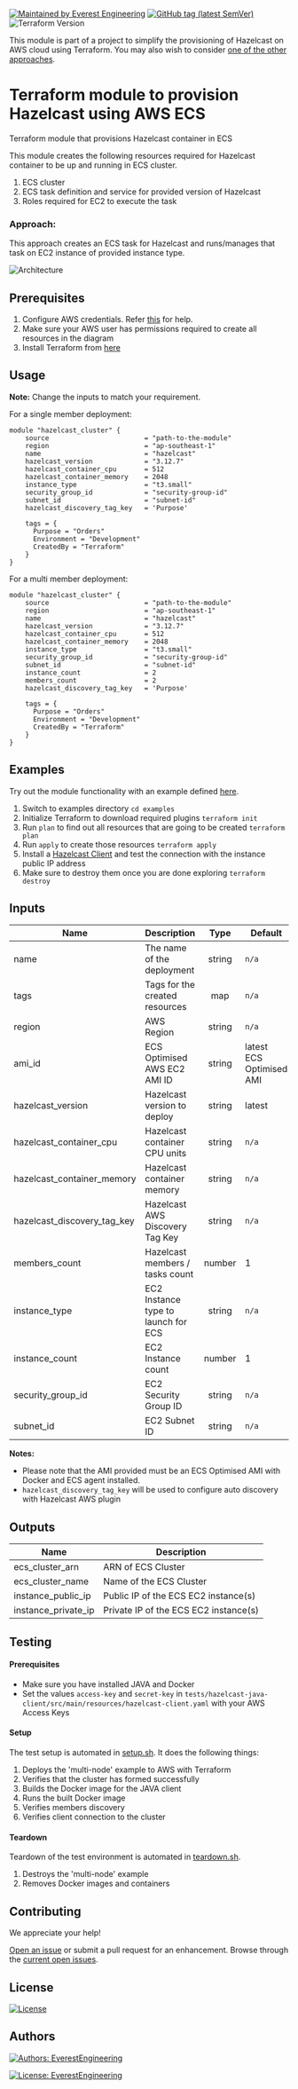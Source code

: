 [![Maintained by Everest Engineering](https://img.shields.io/badge/maintained%20by-everest.engineering-%235849a6.svg)](https://github.com/everest-engineering/)
[![GitHub tag (latest SemVer)](https://img.shields.io/github/tag/everest-engineering/terraform-aws-hazelcast-ecs.svg?label=latest)](https://github.com/everest-engineering/terraform-aws-hazelcast-ecs/releases/latest)
![Terraform Version](https://img.shields.io/badge/tf-%3E%3D0.12.0-blue.svg)

This module is part of a project to simplify the provisioning of Hazelcast on AWS cloud using Terraform. You may also wish to consider [one of the other approaches](https://github.com/everest-engineering/terraform-aws-hazelcast).

# Terraform module to provision Hazelcast using AWS ECS

Terraform module that provisions Hazelcast container in ECS

This module creates the following resources required for Hazelcast container to be up and running in ECS cluster.

1. ECS cluster
2. ECS task definition and service for provided version of Hazelcast
3. Roles required for EC2 to execute the task

### Approach:

This approach creates an ECS task for Hazelcast and runs/manages that task on EC2 instance of provided instance type.

![Architecture](https://github.com/everest-engineering/terraform-aws-hazelcast-ecs/blob/master/diagrams/hazelcast_imdg_on_ecs.png?raw=true)

## Prerequisites

1. Configure AWS credentials. Refer [this](https://docs.aws.amazon.com/amazonswf/latest/awsrbflowguide/set-up-creds.html) for help.
2. Make sure your AWS user has permissions required to create all resources in the diagram
3. Install Terraform from [here](https://learn.hashicorp.com/terraform/getting-started/install.html)

## Usage

**Note:**
Change the inputs to match your requirement.

For a single member deployment:

```hcl
module "hazelcast_cluster" {
    source                        = "path-to-the-module"
    region                        = "ap-southeast-1"
    name                          = "hazelcast"
    hazelcast_version             = "3.12.7"
    hazelcast_container_cpu       = 512
    hazelcast_container_memory    = 2048
    instance_type                 = "t3.small"
    security_group_id             = "security-group-id"
    subnet_id                     = "subnet-id"
    hazelcast_discovery_tag_key   = 'Purpose'

    tags = {
      Purpose = "Orders"
      Environment = "Development"
      CreatedBy = "Terraform"
    }
}
```

For a multi member deployment:

```hcl
module "hazelcast_cluster" {
    source                        = "path-to-the-module"
    region                        = "ap-southeast-1"
    name                          = "hazelcast"
    hazelcast_version             = "3.12.7"
    hazelcast_container_cpu       = 512
    hazelcast_container_memory    = 2048
    instance_type                 = "t3.small"
    security_group_id             = "security-group-id"
    subnet_id                     = "subnet-id"
    instance_count                = 2
    members_count                 = 2
    hazelcast_discovery_tag_key   = 'Purpose'

    tags = {
      Purpose = "Orders"
      Environment = "Development"
      CreatedBy = "Terraform"
    }
}
```

## Examples

Try out the module functionality with an example defined [here](examples/single-node/main.tf).

1. Switch to examples directory `cd examples`
2. Initialize Terraform to download required plugins `terraform init`
3. Run `plan` to find out all resources that are going to be created `terraform plan`
4. Run `apply` to create those resources `terraform apply`
5. Install a [Hazelcast Client](https://hazelcast.org/imdg/clients-languages/) and test the connection
   with the instance public IP address
6. Make sure to destroy them once you are done exploring `terraform destroy`

## Inputs

| Name                        | Description                         |  Type  | Default                  | Required |
| --------------------------- | ----------------------------------- | :----: | ------------------------ | :------: |
| name                        | The name of the deployment          | string | `n/a`                    |   yes    |
| tags                        | Tags for the created resources      |  map   | `n/a`                    |   yes    |
| region                      | AWS Region                          | string | `n/a`                    |   yes    |
| ami_id                      | ECS Optimised AWS EC2 AMI ID        | string | latest ECS Optimised AMI |    no    |
| hazelcast_version           | Hazelcast version to deploy         | string | latest                   |   yes    |
| hazelcast_container_cpu     | Hazelcast container CPU units       | string | `n/a`                    |   yes    |
| hazelcast_container_memory  | Hazelcast container memory          | string | `n/a`                    |   yes    |
| hazelcast_discovery_tag_key | Hazelcast AWS Discovery Tag Key     | string | `n/a`                    |   yes    |
| members_count               | Hazelcast members / tasks count     | number | 1                        |    no    |
| instance_type               | EC2 Instance type to launch for ECS | string | `n/a`                    |   yes    |
| instance_count              | EC2 Instance count                  | number | 1                        |    no    |
| security_group_id           | EC2 Security Group ID               | string | `n/a`                    |   yes    |
| subnet_id                   | EC2 Subnet ID                       | string | `n/a`                    |   yes    |

**Notes:**

- Please note that the AMI provided must be an ECS Optimised AMI with Docker and ECS agent installed.
- `hazelcast_discovery_tag_key` will be used to configure auto discovery with Hazelcast AWS plugin

## Outputs

| Name                | Description                           |
| ------------------- | ------------------------------------- |
| ecs_cluster_arn     | ARN of ECS Cluster                    |
| ecs_cluster_name    | Name of the ECS Cluster               |
| instance_public_ip  | Public IP of the ECS EC2 instance(s)  |
| instance_private_ip | Private IP of the ECS EC2 instance(s) |

## Testing

#### Prerequisites
- Make sure you have installed JAVA and Docker
- Set the values `access-key` and `secret-key` in `tests/hazelcast-java-client/src/main/resources/hazelcast-client.yaml`
with your AWS Access Keys

#### Setup
The test setup is automated in [setup.sh](tests/setup.sh). It does the following things:

1. Deploys the 'multi-node' example to AWS with Terraform 
2. Verifies that the cluster has formed successfully
3. Builds the Docker image for the JAVA client
4. Runs the built Docker image
5. Verifies members discovery
6. Verifies client connection to the cluster

#### Teardown
Teardown of the test environment is automated in [teardown.sh](tests/teardown.sh).

1. Destroys the 'multi-node' example 
2. Removes Docker images and containers

## Contributing

We appreciate your help!

[Open an issue](https://github.com/everest-engineering/terraform-aws-hazelcast-ecs/issues/new/choose) or submit a pull request for an enhancement.
Browse through the
[current open issues](https://github.com/everest-engineering/terraform-aws-hazelcast-ecs/issues).

## License

[![License](https://img.shields.io/badge/License-Apache%202.0-blue.svg)](https://opensource.org/licenses/Apache-2.0)

## Authors

[![Authors: EverestEngineering](https://github.com/everest-engineering/terraform-aws-hazelcast-ecs/blob/master/diagrams/banner.png?raw=true)](https://everest.engineering)

[![License: EverestEngineering](https://img.shields.io/badge/Copyright%20%C2%A9-EVERESTENGINEERING-blue)](https://everest.engineering)
